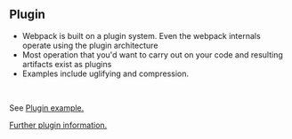 ## Plugin

   * Webpack is built on a plugin system. Even the webpack internals operate using the plugin architecture
   * Most operation that you'd want to carry out on your code and resulting artifacts exist as plugins
   * Examples include uglifying and compression.

</br>

See [Plugin example.](src/app/3.plugin)

[Further plugin information.](https://webpack.js.org/plugins/)